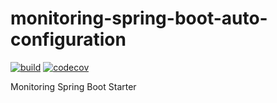 # monitoring-spring-boot-auto-configuration
[![build](https://github.com/schambeck/monitoring-spring-boot-auto-configuration/actions/workflows/maven.yml/badge.svg)](https://github.com/schambeck/monitoring-spring-boot-auto-configuration/actions/workflows/maven.yml)
[![codecov](https://codecov.io/gh/schambeck/monitoring-spring-boot-auto-configuration/branch/main/graph/badge.svg?token=A20MmF552Q)](https://codecov.io/gh/schambeck/monitoring-spring-boot-auto-configuration)

Monitoring Spring Boot Starter
